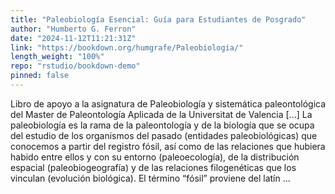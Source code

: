 ```yaml
---
title: "Paleobiología Esencial: Guía para Estudiantes de Posgrado"
author: "Humberto G. Ferron"
date: "2024-11-12T11:21:31Z"
link: "https://bookdown.org/humgrafe/Paleobiologia/"
length_weight: "100%"
repo: "rstudio/bookdown-demo"
pinned: false
---
```


Libro de apoyo a la asignatura de Paleobiología y sistemática paleontológica del Master de Paleontología Aplicada de la Universitat de Valencia [...] La paleobiología es la rama de la paleontología y de la biología que se ocupa del estudio de los organismos del pasado (entidades paleobiológicas) que conocemos a partir del registro fósil, así como de las relaciones que hubiera habido entre ellos y con su entorno (paleoecología), de la distribución espacial (paleobiogeografía) y de las relaciones filogenéticas que los vinculan (evolución biológica). El término “fósil” proviene del latín ...
